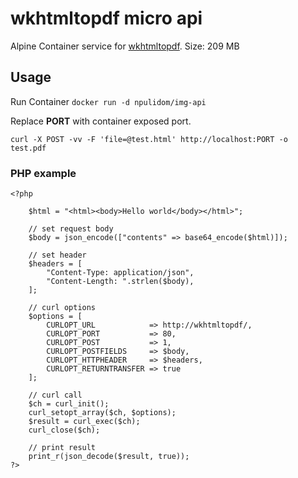 wkhtmltopdf micro api
=====================

Alpine Container service for [wkhtmltopdf](https://wkhtmltopdf.org/). 
Size: 209 MB

## Usage

Run Container
`docker run -d npulidom/img-api`
  
Replace **PORT** with container exposed port.

```
curl -X POST -vv -F 'file=@test.html' http://localhost:PORT -o test.pdf
```
   
### PHP example

```
<?php

	$html = "<html><body>Hello world</body></html>";

	// set request body
	$body = json_encode(["contents" => base64_encode($html)]);

	// set header
	$headers = [
		"Content-Type: application/json",
		"Content-Length: ".strlen($body),
	];

	// curl options
	$options = [
		CURLOPT_URL            => http://wkhtmltopdf/,
		CURLOPT_PORT           => 80,
		CURLOPT_POST           => 1,
		CURLOPT_POSTFIELDS     => $body,
		CURLOPT_HTTPHEADER     => $headers,
		CURLOPT_RETURNTRANSFER => true
	];

	// curl call
	$ch = curl_init();
	curl_setopt_array($ch, $options);
	$result = curl_exec($ch);
	curl_close($ch);

	// print result
	print_r(json_decode($result, true));
?>
```
